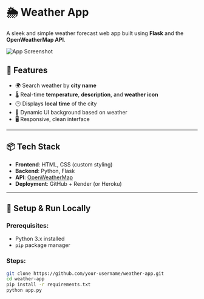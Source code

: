# 🌦️ Weather App

A sleek and simple weather forecast web app built using **Flask** and the **OpenWeatherMap API**.

![App Screenshot](https://github.com/your-username/weather-app/raw/main/static/screenshot.png) <!-- Replace or remove if no screenshot -->

## 🚀 Features

- 🌍 Search weather by **city name**
- 🌡️ Real-time **temperature**, **description**, and **weather icon**
- 🕒 Displays **local time** of the city
- 🎨 Dynamic UI background based on weather
- 🖥️ Responsive, clean interface

---

## 📦 Tech Stack

- **Frontend**: HTML, CSS (custom styling)
- **Backend**: Python, Flask
- **API**: [OpenWeatherMap](https://openweathermap.org/api)
- **Deployment**: GitHub + Render (or Heroku)

---

## 🔧 Setup & Run Locally

### Prerequisites:
- Python 3.x installed
- `pip` package manager

### Steps:
```bash
git clone https://github.com/your-username/weather-app.git
cd weather-app
pip install -r requirements.txt
python app.py
